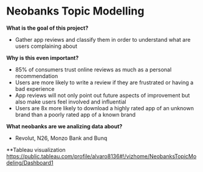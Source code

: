 # Neobanks Topic Modelling

**What is the goal of this project?**
* Gather app reviews and classify them in order to understand what are users complaining about

**Why is this even important?**
* 85% of consumers trust online reviews as much as a personal recommendation
* Users are more likely to write a review if they are frustrated or having a bad experience
* App reviews will not only point out future aspects of improvement but also make users feel involved and influential
* Users are 8x more likely to download a highly rated app of an unknown brand than a poorly rated app of a known brand

**What neobanks are we analizing data about?**
* Revolut, N26, Monzo Bank and Bunq

**Tableau visualization
https://public.tableau.com/profile/alvaro8136#!/vizhome/NeobanksTopicModeling/Dashboard1
